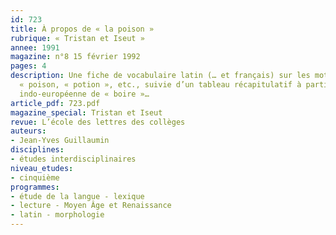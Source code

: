 ```yaml
---
id: 723
title: À propos de « la poison » 
rubrique: « Tristan et Iseut »
annee: 1991
magazine: n°8 15 février 1992
pages: 4
description: Une fiche de vocabulaire latin (… et français) sur les mots « boire »,
  « poison, « potion », etc., suivie d’un tableau récapitulatif à partir de la racine
  indo-européenne de « boire »…
article_pdf: 723.pdf
magazine_special: Tristan et Iseut
revue: L’école des lettres des collèges
auteurs:
- Jean-Yves Guillaumin
disciplines:
- études interdisciplinaires
niveau_etudes:
- cinquième
programmes:
- étude de la langue - lexique
- lecture - Moyen Âge et Renaissance
- latin - morphologie
---
```

